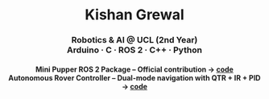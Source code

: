 <h1 align="center">Kishan Grewal</h1>

<h3 align="center">
  Robotics & AI @ UCL (2nd Year)<br>
  Arduino · C · ROS 2 · C++ · Python<br>
</h3>

<h4 align="center">
  Mini Pupper ROS 2 Package – Official contribution → 
  <a href="https://github.com/mangdangroboticsclub/mini_pupper_ros/tree/ros2-dev/mini_pupper_tracking">code</a><br/>
  Autonomous Rover Controller – Dual-mode navigation with QTR + IR + PID → 
  <a href="https://github.com/kishan-grewal/rover-controller">code</a>
</h4>
